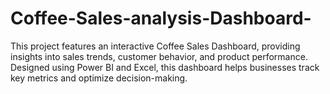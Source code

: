 # Coffee-Sales-analysis-Dashboard-
This project features an interactive Coffee Sales Dashboard, providing insights into sales trends, customer behavior, and product performance. Designed using Power BI and Excel, this dashboard helps businesses track key metrics and optimize decision-making.
